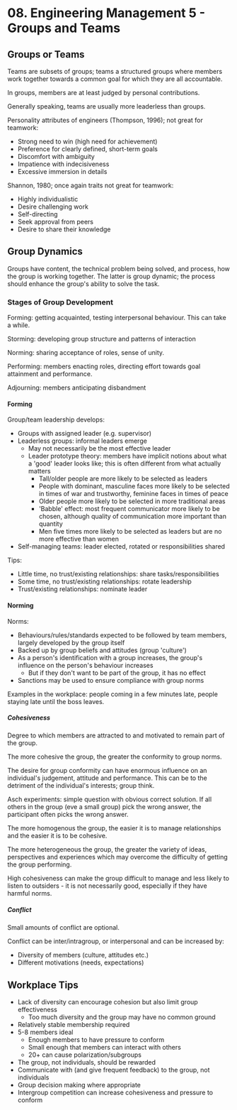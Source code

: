 # 08. Engineering Management 5 - Groups and Teams

<!-- There can be conflicts between incentives of the organization and the members. -->

## Groups or Teams

Teams are subsets of groups; teams a structured groups where members work together towards a common goal for which they are all accountable.

In groups, members are at least judged by personal contributions.

Generally speaking, teams are usually more leaderless than groups.

Personality attributes of engineers (Thompson, 1996); not great for teamwork:

- Strong need to win (high need for achievement)
- Preference for clearly defined, short-term goals
- Discomfort with ambiguity
- Impatience with indecisiveness
- Excessive immersion in details

Shannon, 1980; once again traits not great for teamwork:

- Highly individualistic
- Desire challenging work
- Self-directing
- Seek approval from peers
- Desire to share their knowledge

## Group Dynamics

Groups have content, the technical problem being solved, and process, how the group is working together. The latter is group dynamic; the process should enhance the group's ability to solve the task.

### Stages of Group Development

Forming: getting acquainted, testing interpersonal behaviour. This can take a while.

Storming: developing group structure and patterns of interaction

Norming: sharing acceptance of roles, sense of unity.

Performing: members enacting roles, directing effort towards goal attainment and performance.

Adjourning: members anticipating disbandment

#### Forming

Group/team leadership develops:

- Groups with assigned leader (e.g. supervisor)
- Leaderless groups: informal leaders emerge
  - May not necessarily be the most effective leader
  - Leader prototype theory: members have implicit notions about what a 'good' leader looks like; this is often different from what actually matters
    - Tall/older people are more likely to be selected as leaders
    - People with dominant, masculine faces more likely to be selected in times of war and trustworthy, feminine faces in times of peace
    - Older people more likely to be selected in more traditional areas
    - 'Babble' effect: most frequent communicator more likely to be chosen, although quality of communication more important than quantity
    - Men five times more likely to be selected as leaders but are no more effective than women
- Self-managing teams: leader elected, rotated or responsibilities shared

Tips:

- Little time, no trust/existing relationships: share tasks/responsibilities
- Some time, no trust/existing relationships: rotate leadership
- Trust/existing relationships: nominate leader

#### Norming

Norms:

- Behaviours/rules/standards expected to be followed by team members, largely developed by the group itself
- Backed up by group beliefs and attitudes (group 'culture')
- As a person's identification with a group increases, the group's influence on the person's behaviour increases
  - But if they don't want to be part of the group, it has no effect
- Sanctions may be used to ensure compliance with group norms

Examples in the workplace: people coming in a few minutes late, people staying late until the boss leaves.

##### Cohesiveness

Degree to which members are attracted to and motivated to remain part of the group.

The more cohesive the group, the greater the conformity to group norms.

The desire for group conformity can have enormous influence on an individual's judgement, attitude and performance. This can be to the detriment of the individual's interests; group think.

Asch experiments: simple question with obvious correct solution. If all others in the group (eve a small group) pick the wrong answer, the participant often picks the wrong answer.

The more homogenous the group, the easier it is to manage relationships and the easier it is to be cohesive.

The more heterogeneous the group, the greater the variety of ideas, perspectives and experiences which may overcome the difficulty of getting the group performing.

High cohesiveness can make the group difficult to manage and less likely to listen to outsiders - it is not necessarily good, especially if they have harmful norms.

##### Conflict

Small amounts of conflict are optional.

Conflict can be inter/intragroup, or interpersonal and can be increased by:

- Diversity of members (culture, attitudes etc.)
- Different motivations (needs, expectations)

## Workplace Tips

- Lack of diversity can encourage cohesion but also limit group effectiveness
  - Too much diversity and the group may have no common ground
- Relatively stable membership required
- 5-8 members ideal
  - Enough members to have pressure to conform
  - Small enough that members can interact with others
  - 20+ can cause polarization/subgroups
- The group, not individuals, should be rewarded
- Communicate with (and give frequent feedback) to the group, not individuals
- Group decision making where appropriate
- Intergroup competition can increase cohesiveness and pressure to conform
